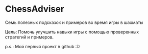 # ChessAdviser
Семь полезных подсказок и примеров во время игры в шахматы

Цель:
Помочь улучшить навыки игры с помощью проверенных стратегий и примеров.


p.s.: Мой первый проект в github :D
